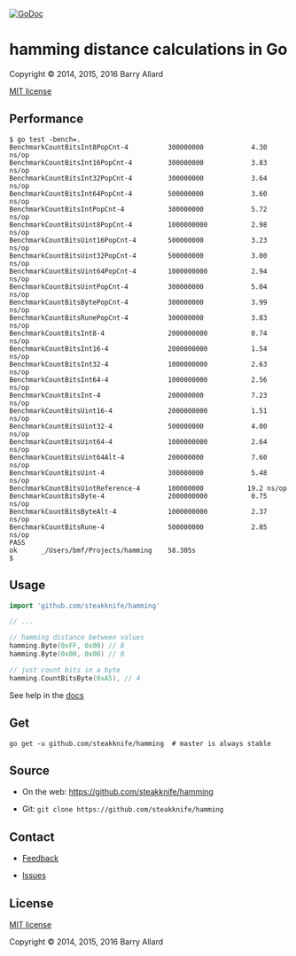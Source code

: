 [![GoDoc](https://godoc.org/github.com/steakknife/hamming?status.png)](https://godoc.org/github.com/steakknife/hamming)


# hamming distance calculations in Go

Copyright © 2014, 2015, 2016 Barry Allard

[MIT license](MIT-LICENSE.txt)

## Performance

```
$ go test -bench=.
BenchmarkCountBitsInt8PopCnt-4      	300000000	         4.30 ns/op
BenchmarkCountBitsInt16PopCnt-4     	300000000	         3.83 ns/op
BenchmarkCountBitsInt32PopCnt-4     	300000000	         3.64 ns/op
BenchmarkCountBitsInt64PopCnt-4     	500000000	         3.60 ns/op
BenchmarkCountBitsIntPopCnt-4       	300000000	         5.72 ns/op
BenchmarkCountBitsUint8PopCnt-4     	1000000000	         2.98 ns/op
BenchmarkCountBitsUint16PopCnt-4    	500000000	         3.23 ns/op
BenchmarkCountBitsUint32PopCnt-4    	500000000	         3.00 ns/op
BenchmarkCountBitsUint64PopCnt-4    	1000000000	         2.94 ns/op
BenchmarkCountBitsUintPopCnt-4      	300000000	         5.04 ns/op
BenchmarkCountBitsBytePopCnt-4      	300000000	         3.99 ns/op
BenchmarkCountBitsRunePopCnt-4      	300000000	         3.83 ns/op
BenchmarkCountBitsInt8-4            	2000000000	         0.74 ns/op
BenchmarkCountBitsInt16-4           	2000000000	         1.54 ns/op
BenchmarkCountBitsInt32-4           	1000000000	         2.63 ns/op
BenchmarkCountBitsInt64-4           	1000000000	         2.56 ns/op
BenchmarkCountBitsInt-4             	200000000	         7.23 ns/op
BenchmarkCountBitsUint16-4          	2000000000	         1.51 ns/op
BenchmarkCountBitsUint32-4          	500000000	         4.00 ns/op
BenchmarkCountBitsUint64-4          	1000000000	         2.64 ns/op
BenchmarkCountBitsUint64Alt-4       	200000000	         7.60 ns/op
BenchmarkCountBitsUint-4            	300000000	         5.48 ns/op
BenchmarkCountBitsUintReference-4   	100000000	        19.2 ns/op
BenchmarkCountBitsByte-4            	2000000000	         0.75 ns/op
BenchmarkCountBitsByteAlt-4         	1000000000	         2.37 ns/op
BenchmarkCountBitsRune-4            	500000000	         2.85 ns/op
PASS
ok  	_/Users/bmf/Projects/hamming	58.305s
$
```

## Usage

```go
import 'github.com/steakknife/hamming'

// ...

// hamming distance between values
hamming.Byte(0xFF, 0x00) // 8
hamming.Byte(0x00, 0x00) // 0

// just count bits in a byte
hamming.CountBitsByte(0xA5), // 4
```

See help in the [docs](https://godoc.org/github.com/steakknife/hamming)

## Get

    go get -u github.com/steakknife/hamming  # master is always stable

## Source

- On the web: https://github.com/steakknife/hamming

- Git: `git clone https://github.com/steakknife/hamming`

## Contact

- [Feedback](mailto:barry.allard@gmail.com)

- [Issues](https://github.com/steakknife/hamming/issues)

## License

[MIT license](MIT-LICENSE.txt)

Copyright © 2014, 2015, 2016 Barry Allard
